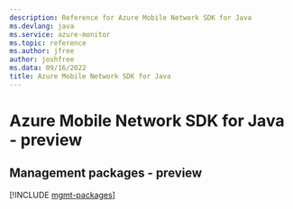 ```yaml
---
description: Reference for Azure Mobile Network SDK for Java
ms.devlang: java
ms.service: azure-monitor
ms.topic: reference
ms.author: jfree
author: joshfree
ms.data: 09/16/2022
title: Azure Mobile Network SDK for Java
---
```

# Azure Mobile Network SDK for Java - preview

## Management packages - preview
[!INCLUDE [mgmt-packages](mobile-network-mgmt-index.md)]